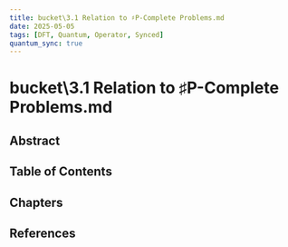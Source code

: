 ```yaml
---
title: bucket\3.1 Relation to ♯P-Complete Problems.md
date: 2025-05-05
tags: [DFT, Quantum, Operator, Synced]
quantum_sync: true
---
```

# bucket\3.1 Relation to ♯P-Complete Problems.md

## Abstract

## Table of Contents

## Chapters

## References

